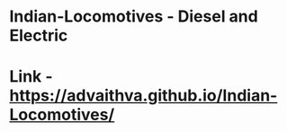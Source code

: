 # Indian-Locomotives - Diesel and Electric   
# Link - https://advaithva.github.io/Indian-Locomotives/        
